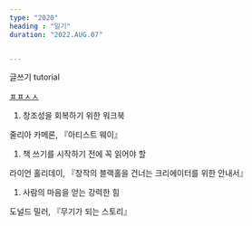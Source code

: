 ```yaml
---
type: "2020"
heading : "일기"
duration: "2022.AUG.07"


---
```

 
 글쓰기 tutorial
 
 [ㅍㅍㅅㅅ](https://ppss.kr/archives/243848)
 
1. 창조성을 회복하기 위한 워크북

줄리아 카메론, 『아티스트 웨이』

1. 책 쓰기를 시작하기 전에 꼭 읽어야 할

라이언 홀리데이, 『창작의 블랙홀을 건너는 크리에이터를 위한 안내서』

1. 사람의 마음을 얻는 강력한 힘

도널드 밀러, 『무기가 되는 스토리』